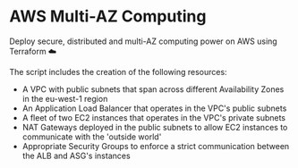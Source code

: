 # AWS Multi-AZ Computing

Deploy secure, distributed and multi-AZ computing power on AWS using Terraform :cloud:

The script includes the creation of the following resources:
- A VPC with public subnets that span across different Availability Zones in the eu-west-1 region
- An Application Load Balancer that operates in the VPC's public subnets
- A fleet of two EC2 instances that operates in the VPC's private subnets
- NAT Gateways deployed in the public subnets to allow EC2 instances to communicate with the 'outside world'
- Appropriate Security Groups to enforce a strict communication between the ALB and ASG's instances
